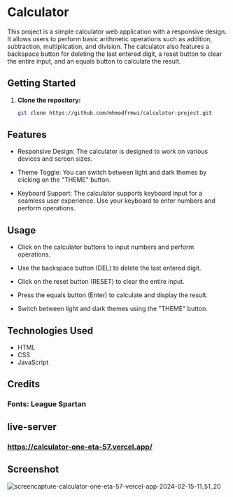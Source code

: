 
# Calculator 

This project is a simple calculator web application with a responsive design. It allows users to perform basic arithmetic operations such as addition, subtraction, multiplication, and division. The calculator also features a backspace button for deleting the last entered digit, a reset button to clear the entire input, and an equals button to calculate the result.

## Getting Started

1. **Clone the repository:**
   ```bash
   git clone https://github.com/mhmodfrmwi/calculator-project.git


## Features
- Responsive Design: The calculator is designed to work on various devices and screen sizes.

- Theme Toggle: You can switch between light and dark themes by clicking on the "THEME" button.

- Keyboard Support: The calculator supports keyboard input for a seamless user experience. Use your keyboard to enter numbers and perform operations.


## Usage
- Click on the calculator buttons to input numbers and perform operations.

- Use the backspace button (DEL) to delete the last entered digit.

- Click on the reset button (RESET) to clear the entire input.

- Press the equals button (Enter) to calculate and display the result.

- Switch between light and dark themes using the "THEME" button.


## Technologies Used
- HTML
- CSS
- JavaScript


## Credits
### Fonts: League Spartan


## live-server
### https://calculator-one-eta-57.vercel.app/


## Screenshot
![screencapture-calculator-one-eta-57-vercel-app-2024-02-15-11_51_20](https://github.com/mhmodfrmwi/Calculator/assets/151141036/f6397381-545e-4403-a426-e56ded481372)
